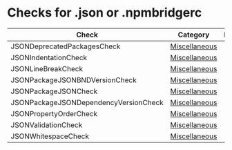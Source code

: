 # Checks for .json or .npmbridgerc

Check | Category | Description
----- | -------- | -----------
JSONDeprecatedPackagesCheck | [Miscellaneous](miscellaneous_checks.markdown#miscellaneous-checks) | |
JSONIndentationCheck | [Miscellaneous](miscellaneous_checks.markdown#miscellaneous-checks) | |
JSONLineBreakCheck | [Miscellaneous](miscellaneous_checks.markdown#miscellaneous-checks) | |
JSONPackageJSONBNDVersionCheck | [Miscellaneous](miscellaneous_checks.markdown#miscellaneous-checks) | |
JSONPackageJSONCheck | [Miscellaneous](miscellaneous_checks.markdown#miscellaneous-checks) | |
JSONPackageJSONDependencyVersionCheck | [Miscellaneous](miscellaneous_checks.markdown#miscellaneous-checks) | |
JSONPropertyOrderCheck | [Miscellaneous](miscellaneous_checks.markdown#miscellaneous-checks) | |
JSONValidationCheck | [Miscellaneous](miscellaneous_checks.markdown#miscellaneous-checks) | |
JSONWhitespaceCheck | [Miscellaneous](miscellaneous_checks.markdown#miscellaneous-checks) | |